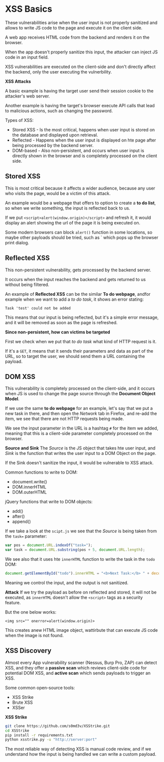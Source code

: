 # XSS Basics

These vulnerabilities arise when the user input is not properly sanitized and allows to write JS code to the page and execute it on the client side.

A web app receives HTML code from the backend and renders it on the browser. 

When the app doesn't properly sanitize this input, the attacker can inject JS code in an input field.

XSS vulnerabilities are executed on the client-side and don't directly affect the backend, only the user executing the vulnerbility.

**XSS Attacks**

A basic example is having the target user send their session cookie to the attacker's web server.

Another example is having the target's browser execute API calls that lead to malicious actions, such as changing the password.

Types of XSS:
- Stored XSS - Is the most critical, happens when user input is stored on the database and displayed upon retrieval.
- Reflected - Happens when the user input is displayed on hte page after being processed by the backend server.
- DOM-based - Also non-persistent, and occurs when user input is directly shown in the browser and is completely processed on the client side.

## Stored XSS

This is most critical because it affects a wider audience, because any user who visits the page, would be a victim of this attack.

An example would be a webpage that offers to option to create a **to do list**, so when we write something, the input is reflected back to us.

If we put `<script>alert(window.origin)</script>` and refresh it, it would display an alert showing the url of the page it is being executed on.

Some modern browsers can block `alert()` function in some locations, so maybe other payloads should be tried, such as `<script>print()</script> which pops up the browser print dialog.


## Reflected XSS

This non-persistent vulnerability, gets processed by the backend server.

It occurs when the input reaches the backend and gets returned to us without being filtered.

An example of **Reflected XSS** can be the similar **To do webpage**, andfor example when we want to add a *to do task*, it shows an error stating:

`Task 'test' could not be added` 

This means that our input is being reflected, but it's a simple error message, and it will be removed as soon as the page is refreshed.

**Since non-persistent, how can victims be targeted**

First we check when we put that *to do task* what kind of HTTP request is it.

If it's a `GET`, it means that it sends their parameters and data as part of the URL, so to target the user, we should send them a URL containing the payload.

## DOM XSS

This vulnerability is completely processed on the client-side, and it occurs when JS is used to change the page source through the **Document Object Model**.


If we use the same **to do webpage** for an example, let's say that we put a new task in there, and then open the *Network* tab in Firefox, and re-add the item, we see that there are not HTTP requests being made.

We see the input parameter in the URL is a hashtag `#` for the item we added, meaning that this is a client-side parameter completely processed on the browser.

**Source and Sink**
The *Source* is the JS object that takes hte user input, and *Sink* is the function that writes the user input to a DOM Object on the page.

If the Sink doesn't sanitize the input, it would be vulnerable to XSS attack.

Common functions to write to DOM:
- document.write()
- DOM.innerHTML
- DOM.outerHTML

jQuery functions that write to DOM objects:
- add()
- after()
- append()

If we take a look at the `scipt.js` we see that the *Source* is being taken from the `task=` parameter:

```js
var pos = document.URL.indexOf("task=");
var task = document.URL.substring(pos + 5, document.URL.length);
```

We see also that it uses hte `innerHTML` function to write the task in the `todo` DOM:

```js
document.getElementById("todo").innerHTML = "<b>Next Task:</b> " + decodeURIComponent(task);
```

Meaning we control the input, and the output is not sanitized.

**Attack**
If we try the payload as before on reflected and stored, it will not be executed, as `innerHTML` doesn't allow the `<script>` tags as a security feature.

But the one below works:

`<img src="" onerror=alert(window.origin)>`

This creates anew HTML image object, wattirbute that can execute JS code when the image is not found.

## XSS Discovery

Almost every App vulnerability scanner (Nessus, Burp Pro, ZAP) can detect XSS, and they offer a **passive scan** which reviews client-side code for potential DOM XSS, and **active scan** which sends payloads to trigger an XSS.

Some common open-source tools:
- XSS Strike
- Brute XSS
- XSSer

**XSS Strike**
```sh
git clone https://github.com/s0md3v/XSStrike.git
cd XSStrike
pip install -r requirements.txt
python xsstrike.py -u "http://server:port"
```

The most reliable way of detecting XSS is manual code review, and if we understand how the input is being handled we can write a custom payload.

